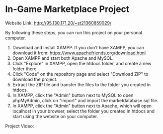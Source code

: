 #   In-Game Marketplace Project

Website Link: http://95.130.171.20/~st21360859029/

By following these steps, you can run this project on your personal computer.

1) Download and Install XAMPP. If you don't have XAMPP, you can download it from: https://www.apachefriends.org/download.html
2) Open XAMPP and start both Apache and MySQL.
3) Click "Explore" in XAMPP, open the htdocs folder, and create a new folder there.
4) Click "Code" on the repository page and select "Download ZIP" to download the project.
5) Extract the ZIP file and transfer the files to the folder you created in htdocs.
6) In XAMPP, click the "Admin" button next to MySQL to open phpMyAdmin, click on "Import" and import the marketdatabase.sql file.
7) In XAMPP, click the "Admin" button next to Apache, which will open localhost in your browser, select the folder you created in htdocs and start using the website on your computer.

Project Video: 

